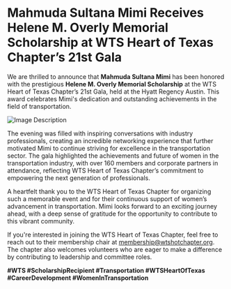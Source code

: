 # Mahmuda Sultana Mimi Receives Helene M. Overly Memorial Scholarship at WTS Heart of Texas Chapter’s 21st Gala

We are thrilled to announce that **Mahmuda Sultana Mimi** has been honored with the prestigious **Helene M. Overly Memorial Scholarship** at the WTS Heart of Texas Chapter’s 21st Gala, held at the Hyatt Regency Austin. This award celebrates Mimi's dedication and outstanding achievements in the field of transportation.

![Image Description](images/news/mimi-wts/image1.jpg)


The evening was filled with inspiring conversations with industry professionals, creating an incredible networking experience that further motivated Mimi to continue striving for excellence in the transportation sector. The gala highlighted the achievements and future of women in the transportation industry, with over 160 members and corporate partners in attendance, reflecting WTS Heart of Texas Chapter’s commitment to empowering the next generation of professionals.

A heartfelt thank you to the WTS Heart of Texas Chapter for organizing such a memorable event and for their continuous support of women’s advancement in transportation. Mimi looks forward to an exciting journey ahead, with a deep sense of gratitude for the opportunity to contribute to this vibrant community.

If you're interested in joining the WTS Heart of Texas Chapter, feel free to reach out to their membership chair at [membership@wtshotchapter.org](mailto:membership@wtshotchapter.org). The chapter also welcomes volunteers who are eager to make a difference by contributing to leadership and committee roles.

**#WTS #ScholarshipRecipient #Transportation #WTSHeartOfTexas #CareerDevelopment #WomenInTransportation**
